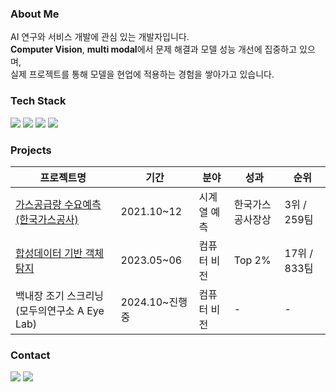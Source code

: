 ### About Me

AI 연구와 서비스 개발에 관심 있는 개발자입니다.  
**Computer Vision**, **multi modal**에서 문제 해결과 모델 성능 개선에 집중하고 있으며,  
실제 프로젝트를 통해 모델을 현업에 적용하는 경험을 쌓아가고 있습니다.

### Tech Stack

<p>
  <img src="https://img.shields.io/badge/Python-3766AB?style=flat-square&logo=Python&logoColor=white"/>  
  <img src="https://img.shields.io/badge/MySQL-E6B91E?style=flat-square&logo=MySql&logoColor=white"/>
  <img src="https://img.shields.io/badge/Django-092E20?style=flat-square&logo=Django&logoColor=white"/>
  <img src="https://img.shields.io/badge/Docker-2496ED?style=flat-square&logo=Docker&logoColor=white"/>
</p>

### Projects

| 프로젝트명 | 기간 | 분야 | 성과 | 순위 |
|-----------|------|------|------|------|
| [가스공급량 수요예측 (한국가스공사)](https://dacon.io/competitions/official/235830/overview/description) | 2021.10~12 | 시계열 예측 | 한국가스공사장상 | 3위 / 259팀 |
| [합성데이터 기반 객체 탐지](https://dacon.io/competitions/official/236107/overview/description) | 2023.05~06 | 컴퓨터 비전 | Top 2% | 17위 / 833팀 |
| 백내장 조기 스크리닝 (모두의연구소 A Eye Lab) | 2024.10~진행 중 | 컴퓨터 비전 | - | - |

### Contact

<a href="https://leeyujin.tistory.com"><img src="https://img.shields.io/badge/Tech%20Blog-11B48A?style=flat-square&logo=Vimeo&logoColor=white"/></a>
<a href="mailto:leeyujin1081@gmail.com"><img src="https://img.shields.io/badge/Gmail-d14836?style=flat-square&logo=Gmail&logoColor=white"/></a>
